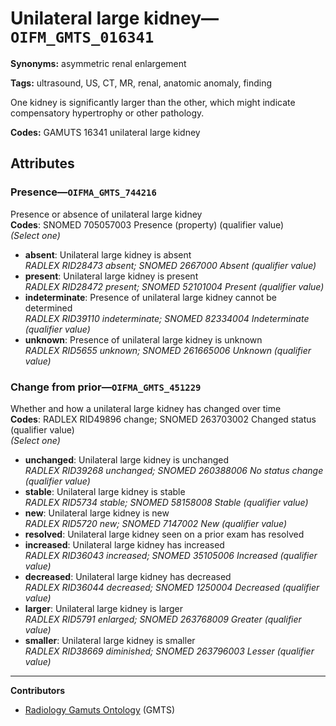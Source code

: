 # Unilateral large kidney—`OIFM_GMTS_016341`

**Synonyms:** asymmetric renal enlargement

**Tags:** ultrasound, US, CT, MR, renal, anatomic anomaly, finding

One kidney is significantly larger than the other, which might indicate compensatory hypertrophy or other pathology.

**Codes:** GAMUTS 16341 unilateral large kidney

## Attributes

### Presence—`OIFMA_GMTS_744216`

Presence or absence of unilateral large kidney  
**Codes**: SNOMED 705057003 Presence (property) (qualifier value)  
*(Select one)*

- **absent**: Unilateral large kidney is absent  
_RADLEX RID28473 absent; SNOMED 2667000 Absent (qualifier value)_
- **present**: Unilateral large kidney is present  
_RADLEX RID28472 present; SNOMED 52101004 Present (qualifier value)_
- **indeterminate**: Presence of unilateral large kidney cannot be determined  
_RADLEX RID39110 indeterminate; SNOMED 82334004 Indeterminate (qualifier value)_
- **unknown**: Presence of unilateral large kidney is unknown  
_RADLEX RID5655 unknown; SNOMED 261665006 Unknown (qualifier value)_

### Change from prior—`OIFMA_GMTS_451229`

Whether and how a unilateral large kidney has changed over time  
**Codes**: RADLEX RID49896 change; SNOMED 263703002 Changed status (qualifier value)  
*(Select one)*

- **unchanged**: Unilateral large kidney is unchanged  
_RADLEX RID39268 unchanged; SNOMED 260388006 No status change (qualifier value)_
- **stable**: Unilateral large kidney is stable  
_RADLEX RID5734 stable; SNOMED 58158008 Stable (qualifier value)_
- **new**: Unilateral large kidney is new  
_RADLEX RID5720 new; SNOMED 7147002 New (qualifier value)_
- **resolved**: Unilateral large kidney seen on a prior exam has resolved  
- **increased**: Unilateral large kidney has increased  
_RADLEX RID36043 increased; SNOMED 35105006 Increased (qualifier value)_
- **decreased**: Unilateral large kidney has decreased  
_RADLEX RID36044 decreased; SNOMED 1250004 Decreased (qualifier value)_
- **larger**: Unilateral large kidney is larger  
_RADLEX RID5791 enlarged; SNOMED 263768009 Greater (qualifier value)_
- **smaller**: Unilateral large kidney is smaller  
_RADLEX RID38669 diminished; SNOMED 263796003 Lesser (qualifier value)_

---

**Contributors**

- [Radiology Gamuts Ontology](https://gamuts.net/) (GMTS)